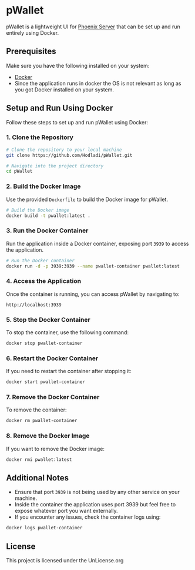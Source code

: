 # pWallet

pWallet is a lightweight UI for [Phoenix Server](https://phoenix.acinq.co/server) that can be set up and run entirely using Docker.

## Prerequisites

Make sure you have the following installed on your system:

- [Docker](https://www.docker.com/products/docker-desktop/)
- Since the application runs in docker the OS is not relevant as long as you got Docker installed on your system.

## Setup and Run Using Docker

Follow these steps to set up and run pWallet using Docker:

### 1. Clone the Repository

```bash
# Clone the repository to your local machine
git clone https://github.com/Hodladi/pWallet.git

# Navigate into the project directory
cd pWallet
```

### 2. Build the Docker Image

Use the provided `Dockerfile` to build the Docker image for pWallet.

```bash
# Build the Docker image
docker build -t pwallet:latest .
```

### 3. Run the Docker Container

Run the application inside a Docker container, exposing port `3939` to access the application.

```bash
# Run the Docker container
docker run -d -p 3939:3939 --name pwallet-container pwallet:latest
```

### 4. Access the Application

Once the container is running, you can access pWallet by navigating to:

```
http://localhost:3939
```

### 5. Stop the Docker Container

To stop the container, use the following command:

```bash
docker stop pwallet-container
```

### 6. Restart the Docker Container

If you need to restart the container after stopping it:

```bash
docker start pwallet-container
```

### 7. Remove the Docker Container

To remove the container:

```bash
docker rm pwallet-container
```

### 8. Remove the Docker Image

If you want to remove the Docker image:

```bash
docker rmi pwallet:latest
```

## Additional Notes

- Ensure that port `3939` is not being used by any other service on your machine.
- Inside the container the application uses port 3939 but feel free to expose whatever port you want externally.
- If you encounter any issues, check the container logs using:

```bash
docker logs pwallet-container
```

## License

This project is licensed under the UnLicense.org